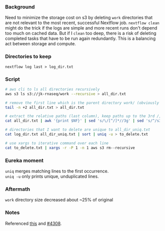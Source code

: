 ### Background

Need to minimize the storage cost on s3 by deleting `work` directories that are not relevant to the most recent, successful Nextflow job. `nextflow clean` might do the trick if the logs are simple and more recent runs don't depend too much on cached data. But if I `clean` too deep, there is a risk of deleting completed tasks that have to be run again redundantly. This is a balancing act between storage and compute.

### Directories to keep

`nextflow log last > log_dir.txt`

### Script

```bash
# aws cli to ls all directories recursively
aws s3 ls s3://jk-rnaseq/work --recursive > all_dir.txt

# remove the first line which is the parent directory work/ (obviously don't want to delete)
tail -n +2 all_dir.txt > all_dir.txt

# extract the relative paths (last column), keep paths up to the 3rd /, append bucket name, and save unique lines
cat all_dir.txt | awk '{print $NF}' | sed 's/\/[^/]*//3g' | sed 's/^/s3:\/\/jk-rnaseq\//' | uniq  > all_dir_uniq.txt

# directories that I want to delete are unique to all_dir_uniq.txt
cat log_dir.txt all_dir_uniq.txt | sort | uniq -u > to_delete.txt

# use xargs to iterative command over each line
cat to_delete.txt | xargs -r -P 1 -n 1 aws s3 rm--recursive
```
### Eureka moment  

`uniq` merges matching lines to the first occurrence.  
`uniq -u` only prints unique, unduplicated lines.

### Aftermath

`work` directory size decreased about ~25% of original

### Notes

Referenced [this](https://gist.github.com/photocyte/495848faaba3319c962a575593eaeb55) and [#4308](https://github.com/nextflow-io/nextflow/discussions/4308). 

